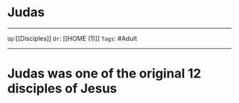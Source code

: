 # Judas

---

`Up`:[[Disciples]] `Or`: [[HOME (1)]] `Tags`: #Adult

---

# Judas was one of the original 12 disciples of Jesus